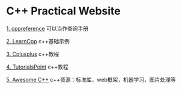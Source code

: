 # C++ Practical Website

[1. cppreference](https://en.cppreference.com/w/) 可以当作查询手册

[2. LearnCpp](https://www.learncpp.com/) c++基础示例

[3. Cplusplus](http://www.cplusplus.com/) c++教程

[4. TutorialsPoint](https://www.tutorialspoint.com/cplusplus/index.htm) c++教程

[5. Awesome C++](https://github.com/fffaraz/awesome-cpp) c++资源：标准库，web框架，机器学习，图片处理等

